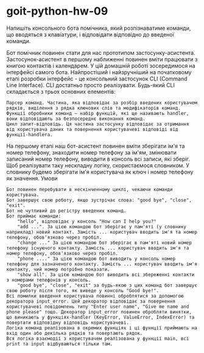 # goit-python-hw-09

Напишіть консольного бота помічника, який розпізнаватиме команди, що вводяться з клавіатури, і відповідати відповідно до введеної команди.

Бот помічник повинен стати для нас прототипом застосунку-асистента. Застосунок-асистент в першому наближенні повинен вміти працювати з книгою контактів і календарем. У цій домашній роботі зосередимося на інтерфейсі самого бота. Найпростіший і найзручніший на початковому етапі розробки інтерфейс - це консольний застосунок CLI (Command Line Interface). CLI достатньо просто реалізувати. Будь-який CLI складається з трьох основних елементів:

    Парсер команд. Частина, яка відповідає за розбір введених користувачем рядків, виділення з рядка ключових слів та модифікаторів команд.
    Функції обробники команд — набір функцій, які ще називають handler, вони відповідають за безпосереднє виконання команд.
    Цикл запит-відповідь. Ця частина застосунку відповідає за отримання від користувача даних та повернення користувачеві відповіді від функції-handlerа.

На першому етапі наш бот-асистент повинен вміти зберігати ім'я та номер телефону, знаходити номер телефону за ім'ям, змінювати записаний номер телефону, виводити в консоль всі записи, які зберіг. Щоб реалізувати таку нескладну логіку, скористаємося словником. У словнику будемо зберігати ім'я користувача як ключ і номер телефону як значення.
Умови

    Бот повинен перебувати в нескінченному циклі, чекаючи команди користувача.
    Бот завершує свою роботу, якщо зустрічає слова: "good bye", "close", "exit".
    Бот не чутливий до регістру введених команд.
    Бот приймає команди:
        "hello", відповідає у консоль "How can I help you?"
        "add ...". За цією командою бот зберігає у пам'яті (у словнику наприклад) новий контакт. Замість ... користувач вводить ім'я та номер телефону, обов'язково через пробіл.
        "change ..." За цією командою бот зберігає в пам'яті новий номер телефону існуючого контакту. Замість ... користувач вводить ім'я та номер телефону, обов'язково через пробіл.
        "phone ...." За цією командою бот виводить у консоль номер телефону для зазначеного контакту. Замість ... користувач вводить ім'я контакту, чий номер потрібно показати.
        "show all". За цією командою бот виводить всі збереженні контакти з номерами телефонів у консоль.
        "good bye", "close", "exit" за будь-якою з цих команд бот завершує свою роботу після того, як виведе у консоль "Good bye!".
    Всі помилки введення користувача повинні оброблятися за допомогою декоратора input_error. Цей декоратор відповідає за повернення користувачеві повідомлень типу "Enter user name", "Give me name and phone please" тощо. Декоратор input_error повинен обробляти винятки, що виникають у функціях-handler (KeyError, ValueError, IndexError) та повертати відповідну відповідь користувачеві.
    Логіка команд реалізована в окремих функціях і ці функції приймають на вхід один або декілька рядків та повертають рядок.
    Вся логіка взаємодії з користувачем реалізована у функції main, всі print та input відбуваються тільки там.
